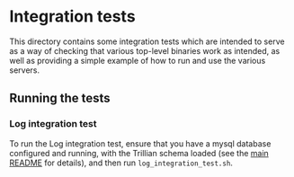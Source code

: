 # Integration tests

This directory contains some integration tests which are intended to serve as a
way of checking that various top-level binaries work as intended, as well as
providing a simple example of how to run and use the various servers.


## Running the tests

### Log integration test
To run the Log integration test, ensure that you have a mysql database
configured and running, with the Trillian schema loaded (see the
[main README](../README.md) for details), and then run
`log_integration_test.sh`.
